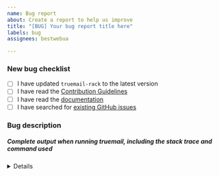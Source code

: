 ```yaml
---
name: Bug report
about: Create a report to help us improve
title: "[BUG] Your bug report title here"
labels: bug
assignees: bestwebua

---
```


<!-- Thanks for helping to make Truemail better! Before submit your bug, please make sure to check the following boxes by putting an x in the [ ] (don't: [x ], [ x], do: [x]) -->

### New bug checklist

- [ ] I have updated `truemail-rack` to the latest version
- [ ] I have read the [Contribution Guidelines](https://github.com/truemail-rb/truemail-rack/blob/master/CONTRIBUTING.md)
- [ ] I have read the [documentation](https://truemail-rb.org/truemail-rack)
- [ ] I have searched for [existing GitHub issues](https://github.com/truemail-rb/truemail-rack/issues)

<!-- Please use next pattern for your bug report title: [BUG] Your bug report title here -->

### Bug description
<!-- Please include what's happening, expected behavior, and any relevant code samples -->

##### Complete output when running truemail, including the stack trace and command used

<details>
  <pre>[INSERT OUTPUT HERE]</pre>
</details>

